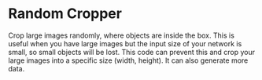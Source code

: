 # Random Cropper
Crop large images randomly, where objects are inside the box.
This is useful when you have large images but the input size of your network is small, so small objects will be lost. 
This code can prevent this and crop your large images into a specific size (width, height).
It can also generate more data.

